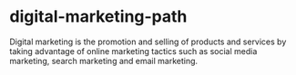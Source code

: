 # digital-marketing-path
Digital marketing is the promotion and selling of products and services by taking advantage of online marketing tactics such as social media marketing, search marketing and email marketing.
